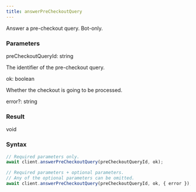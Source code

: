 ```yaml
---
title: answerPreCheckoutQuery
---
```


Answer a pre-checkout query. Bot-only.


### Parameters 

<div class="flex flex-col gap-3"><div><div class="font-mono"><span class="font-bold">preCheckoutQueryId</span><span class="opacity-50">:</span> <span>string</span></div><div class="pl-3"><div class="no-margin">

The identifier of the pre-checkout query.

</div></div></div><div><div class="font-mono"><span class="font-bold">ok</span><span class="opacity-50">:</span> <span>boolean</span></div><div class="pl-3"><div class="no-margin">

Whether the checkout is going to be processed.

</div></div></div><div class="flex flex-col gap-3"><div><div class="flex gap-2"><div class="font-mono p" id="p_error" data-anchor><span class="font-bold">error</span><span class="opacity-50"><span title="Optional" class="cursor-help">?</span>:</span> <span>string</span></div></div></div></div></div>

### Result 

<div class="font-mono"><span>void</span></div>

### Syntax

```ts
// Required parameters only.
await client.answerPreCheckoutQuery(preCheckoutQueryId, ok);

// Required parameters + optional parameters.
// Any of the optional parameters can be omitted.
await client.answerPreCheckoutQuery(preCheckoutQueryId, ok, { error });
```



